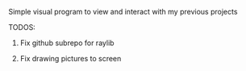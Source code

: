 Simple visual program to view and interact with my previous projects

TODOS:

1) Fix github subrepo for raylib

2) Fix drawing pictures to screen
